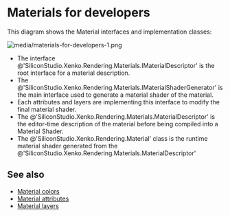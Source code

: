 # Materials for developers

This diagram shows the Material interfaces and implementation classes:

![media/materials-for-developers-1.png](media/materials-for-developers-1.png) 

- The interface @'SiliconStudio.Xenko.Rendering.Materials.IMaterialDescriptor' is the root interface for a material description.
- The @'SiliconStudio.Xenko.Rendering.Materials.IMaterialShaderGenerator' is the main interface used to generate a material shader of the material.
- Each attributes and layers are implementing this interface to modify the final material shader.
- The @'SiliconStudio.Xenko.Rendering.Materials.MaterialDescriptor' is the editor-time description of the material before being compiled into a Material Shader.
- The @'SiliconStudio.Xenko.Rendering.Material' class is the runtime material shader generated from the @'SiliconStudio.Xenko.Rendering.Materials.MaterialDescriptor'

## See also

- [Material colors](material-colors.md)
- [Material attributes](material-attributes.md)
- [Material layers](material-layers.md)